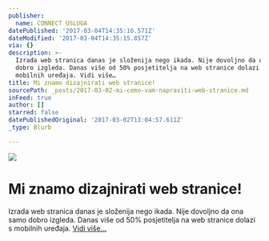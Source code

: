 ```yaml
---
publisher:
  name: CONNECT USLUGA
datePublished: '2017-03-04T14:35:16.571Z'
dateModified: '2017-03-04T14:35:15.857Z'
via: {}
description: >-
  Izrada web stranica danas je složenija nego ikada. Nije dovoljno da ona samo
  dobro izgleda. Danas više od 50% posjetitelja na web stranice dolazi s
  mobilnih uređaja. Vidi više…
title: Mi znamo dizajnirati web stranice!
sourcePath: _posts/2017-03-02-mi-cemo-vam-napraviti-web-stranice.md
inFeed: true
author: []
starred: false
datePublishedOriginal: '2017-03-02T13:04:57.611Z'
_type: Blurb

---
```

![](https://the-grid-user-content.s3-us-west-2.amazonaws.com/4de87acc-d500-42f0-9248-d654b3c2b0d6.jpg)

# Mi znamo dizajnirati web stranice!

Izrada web stranica danas je složenija nego ikada. Nije dovoljno da ona samo dobro izgleda. Danas više od 50% posjetitelja na web stranice dolazi s mobilnih uređaja. [Vidi više...][0]

[0]: https://thegrid.ai/agencija-connect/sto-mi-radimo